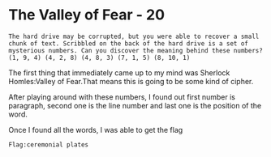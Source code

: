# The Valley of Fear - 20

```
The hard drive may be corrupted, but you were able to recover a small chunk of text. Scribbled on the back of the hard drive is a set of mysterious numbers. Can you discover the meaning behind these numbers? (1, 9, 4) (4, 2, 8) (4, 8, 3) (7, 1, 5) (8, 10, 1)
```

The first thing that immediately came up to my mind was Sherlock Homles:Valley of Fear.That means this is going to be some kind of cipher.

After playing around with these numbers, I found out first number is paragraph, second one is the line number and last one is the position of the word.

Once I found all the words, I was able to get the flag

```
Flag:ceremonial plates
``` 
